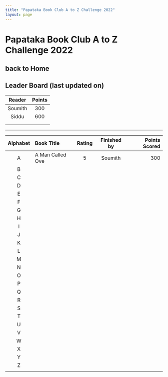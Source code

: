 ```yaml
---
title: "Papataka Book Club A to Z Challenge 2022"
layout: page
---
```

# Papataka Book Club A to Z Challenge 2022
back to Home
------------------------------------
## Leader Board (last updated on)
|Reader|Points|
|:---:|:---:|
|Soumith|300|
|Siddu|600|
|||
|||

---------------
| Alphabet  | Book Title  | Rating |Finished by | Points Scored  | 
|:---:|:---|:---:|:---:|---:|
| A |  A Man Called Ove |  5 |  Soumith | 300  |
| B |   |   |   |   |
| C |   |   |   |   |
| D  |   |   |   |   |
| E  |   |   |   |   |
|  F |   |   |   |   |
|  G |   |   |   |   |
| H  |   |   |   |   |
| I  |   |   |   |   |
| J  |   |   |   |   |
| K  |   |   |   |   |
|  L |   |   |   |   |
|  M |   |   |   |   |
|  N |   |   |   |   |
| O  |   |   |   |   |
| P  |   |   |   |   |
| Q  |   |   |   |   |
| R  |   |   |   |   |
| S  |   |   |   |   |
| T  |   |   |   |   |
| U  |   |   |   |   |
| V  |   |   |   |   |
| W  |   |   |   |   |
| X  |   |   |   |   |
| Y  |   |   |   |   |
| Z  |   |   |   |   |
|   |   |   |   |   |


